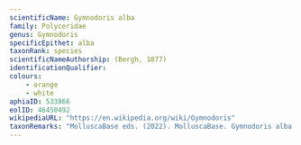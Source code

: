 ```yaml
---
scientificName: Gymnodoris alba
family: Polyceridae
genus: Gymnodoris
specificEpithet: alba
taxonRank: species
scientificNameAuthorship: (Bergh, 1877)
identificationQualifier: 
colours:
    - orange
    - white
aphiaID: 533866
eolID: 46450492
wikipediaURL: "https://en.wikipedia.org/wiki/Gymnodoris"
taxonRemarks: "MolluscaBase eds. (2022). MolluscaBase. Gymnodoris alba (Bergh, 1877). Accessed through: World Register of Marine Species at: https://www.marinespecies.org/aphia.php?p=taxdetails&id=533866 on 2022-02-24"
---
```

